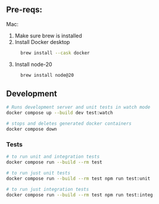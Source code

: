 ## Pre-reqs:

Mac:

1. Make sure brew is installed
2. Install Docker desktop
   ```bash
     brew install --cask docker
   ```
3. Install node-20
   ```bash
     brew install node@20
   ```

## Development
```bash
# Runs development server and unit tests in watch mode
docker compose up --build dev test:watch

# stops and deletes generated docker containers
docker compose down
```

### Tests

```bash
# to run unit and integration tests
docker compose run --build --rm test
```

```bash
# to run just unit tests
docker compose run --build --rm test npm run test:unit
```

```bash
# to run just integration tests
docker compose run --build --rm test npm run test:integ
```
